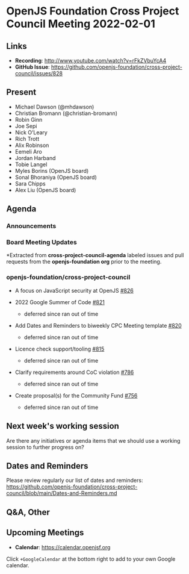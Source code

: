 # OpenJS Foundation Cross Project Council Meeting 2022-02-01

## Links

* **Recording**: http://www.youtube.com/watch?v=rFkZVbuYcA4
* **GitHub Issue**: https://github.com/openjs-foundation/cross-project-council/issues/828

## Present

* Michael Dawson (@mhdawson)
* Christian Bromann (@christian-bromann)
* Robin Ginn
* Joe Sepi
* Nick O’Leary
* Rich Trott
* Alix Robinson
* Eemeli Aro
* Jordan Harband
* Tobie Langel
* Myles Borins (OpenJS board)
* Sonal Bhoraniya (OpenJS board)
* Sara Chipps
* Alex Liu (OpenJS board)

## Agenda

### Announcements

### Board Meeting Updates

*Extracted from **cross-project-council-agenda** labeled issues and pull requests from the **openjs-foundation org** prior to the meeting.

### openjs-foundation/cross-project-council

* A focus on JavaScript security at OpenJS [#826](https://github.com/openjs-foundation/cross-project-council/issues/826)


* 2022 Google Summer of Code [#821](https://github.com/openjs-foundation/cross-project-council/issues/821)
  * deferred since ran out of time
* Add Dates and Reminders to biweekly CPC Meeting template [#820](https://github.com/openjs-foundation/cross-project-council/issues/820)
  * deferred since ran out of time
* Licence check support/tooling [#815](https://github.com/openjs-foundation/cross-project-council/issues/815)
  * deferred since ran out of time
* Clarify requirements around CoC violation [#786](https://github.com/openjs-foundation/cross-project-council/issues/786)
  * deferred since ran out of time
* Create proposal(s) for the Community Fund [#756](https://github.com/openjs-foundation/cross-project-council/issues/756)
  * deferred since ran out of time

## Next week's working session

Are there any initiatives or agenda items that we should use a working session to further progress on?

## Dates and Reminders

Please review regularly our list of dates and reminders:
https://github.com/openjs-foundation/cross-project-council/blob/main/Dates-and-Reminders.md

## Q&A, Other

## Upcoming Meetings

* **Calendar**: <https://calendar.openjsf.org>

Click `+GoogleCalendar` at the bottom right to add to your own Google calendar.


